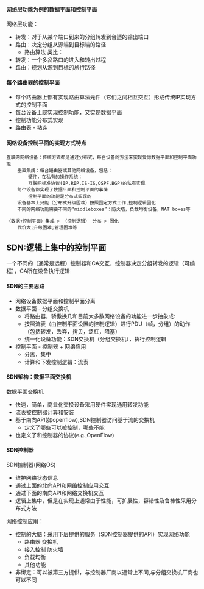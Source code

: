#### 网络层功能为例的数据平面和控制平面

网络层功能：
- 转发：对于从某个端口到来的分组转发到合适的输出端口
- 路由：决定分组从源端到目标端的路径
    * 路由算法
类比：
- 转发：一个多岔路口的进入和转出过程
- 路由：规划从源到目标的旅行路径

#### 每个路由器的控制平面

- 每个路由器上都有实现路由算法元件（它们之间相互交互）形成传统IP实现方式的控制平面
- 每台设备上既实现控制功能，又实现数据平面
- 控制功能分布式实现
- 路由表 - 粘连

#### 网络设备控制平面的实现方式特点

```
互联网网络设备：传统方式都是通过分布式，每台设备的方法来实现爱你数据平面和控制平面功能
    垂直集成：每台路由器或其他网络设备，包括：
        硬件，在私有的操作系统：
        互联网标准协议(IP,RIP,IS-IS,OSPF,BGP)的私有实现
    每个设备都实现了数据平面和控制平面的事情
        控制平面的功能是分布式实现的
    设备基本上只能（分布式升级困难）按照固定方式工作,控制逻辑固化
    不同的网络功能需要不同的“middleboxes”：防火墙，负载均衡设备，NAT boxes等

（数据+控制平面）集成 > （控制逻辑） 分布 > 固化
    代价大;升级困难;管理困难等
```

## SDN:逻辑上集中的控制平面

一个不同的（通常是远程）控制器和CA交互，控制器决定分组转发的逻辑（可编程），CA所在设备执行逻辑

#### SDN的主要思路

- 网络设备数据平面和控制平面分离
- 数据平面 - 分组交换机
    * 将路由器，骄傲换几和目前大多数网络设备的功能进一步抽象成:
    * 按照流表（由控制平面设置的控制逻辑）进行PDU（帧，分组）的动作（包括转发，丢弃，拷贝，泛红，阻塞）
    * 统一化设备功能：SDN交换机（分组交换机），执行控制逻辑
- 控制平面 - 控制器 + 网络应用
    * 分离，集中
    * 计算和下发控制逻辑：流表 
#### SDN架构：数据平面交换机

数据平面交换机
- 快速，简单，商业化交换设备采用硬件实现通用转发功能
- 流表被控制器计算和安装
- 基于南向API(如openflow),SDN控制器访问基于流的交换机
    * 定义了哪些可以被控制，哪些不能
- 也定义了和控制器的协议(e.g.,OpenFlow)

#### SDN控制器

SDN控制器(网络OS)
- 维护网络状态信息
- 通过上面的北向API和网络控制应用交互
- 通过下面的南向API和网络交换机交互
- 逻辑上集中，但是在实现上通常由于性能，可扩展性，容错性及鲁棒性采用分布式方法

网络控制应用：
- 控制的大脑：采用下层提供的服务（SDN控制器提供的API）实现网络功能
    * 路由器 交换机
    * 接入控制 防火墙
    * 负载均衡
    * 其他功能
- 非绑定：可以被第三方提供，与控制器厂商以通常上不同,与分组交换机厂商也可以不同

    










